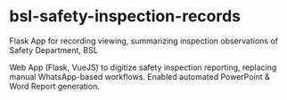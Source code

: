 # bsl-safety-inspection-records
Flask App for recording viewing, summarizing inspection observations of Safety Department, BSL

Web App (Flask, VueJS) to digitize safety inspection reporting, replacing manual WhatsApp-based workflows. Enabled automated PowerPoint & Word Report generation.

